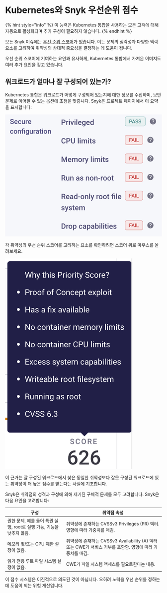 # Kubernetes와 Snyk 우선순위 점수

{% hint style="info" %}
이 능력은 Kubernetes 통합을 사용하는 모든 고객에 대해 자동으로 활성화되며 추가 구성이 필요하지 않습니다.
{% endhint %}

모든 Snyk 이슈에는 [우선 순위 스코어](../../../../manage-risk/prioritize-issues-for-fixing/priority-score.md)가 있습니다. 이는 문제의 심각성과 다양한 맥락 요소를 고려하여 취약성의 상대적 중요성을 결정하는 데 도움이 됩니다.

우선 순위 스코어에 기여하는 요인과 유사하게, Kubernetes 통합에서 가져온 이미지도 여러 추가 요인을 갖고 있습니다.

## 워크로드가 얼마나 잘 구성되어 있는가?

Kubernetes 통합은 워크로드가 어떻게 구성되어 있는지에 대한 정보를 수집하며, 보안 문제로 이어질 수 있는 옵션에 초점을 맞춥니다. Snyk은 프로젝트 페이지에서 이 요약을 표시합니다:

![프로젝트 구성 세부 정보](../../../../.gitbook/assets/secure_configuration_info.png)

각 취약성의 우선 순위 스코어를 고려하는 요소를 확인하려면 스코어 위로 마우스를 올려보세요.

![](../../../../.gitbook/assets/hover_priority_score.png)

이 근거는 잘 구성된 워크로드에서 찾은 동일한 취약성보다 잘못 구성된 워크로드에 있는 취약성이 더 높은 점수를 받는다는 사실에 기초합니다.

Snyk은 취약점의 성격과 구성에 의해 제기된 구체적 문제를 모두 고려합니다. Snyk은 다음 요인을 고려합니다:

| **구성**                                       | **취약점 속성**                                                                |
| -------------------------------------------- | ------------------------------------------------------------------------- |
| 권한 문제, 예를 들어 특권 실행, root로 실행 가능, 기능을 낮추지 않음. | 취약성에 존재하는 CVSSv3 Privileges (PR) 벡터. 영향에 따라 가중치를 매김.                      |
| 메모리 및/또는 CPU 제한 설정이 없음.                      | 취약성에 존재하는 CVSSv3 Availability (A) 벡터 또는 CWE가 서비스 거부를 포함함. 영향에 따라 가중치를 매김. |
| 읽기 전용 루트 파일 시스템 설정이 없음.                      | CWE가 파일 시스템 액세스를 필요로한다는 내용.                                               |

이 점수 시스템은 이진적으로 의도된 것이 아닙니다. 오히려 노력을 우선 순위를 정하는 데 도움이 되는 위험 계산입니다.
